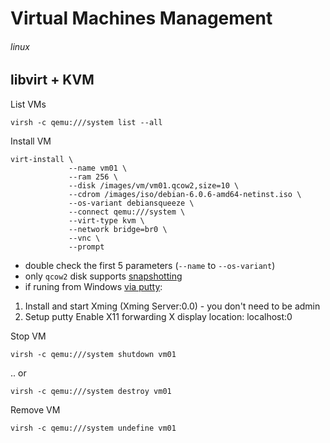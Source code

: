 # Virtual Machines Management
###### linux

## libvirt + KVM

List VMs

    virsh -c qemu:///system list --all

Install VM

    virt-install \
                 --name vm01 \
                 --ram 256 \
                 --disk /images/vm/vm01.qcow2,size=10 \
                 --cdrom /images/iso/debian-6.0.6-amd64-netinst.iso \
                 --os-variant debiansqueeze \
                 --connect qemu:///system \
                 --virt-type kvm \
                 --network bridge=br0 \
                 --vnc \
                 --prompt
                 
* double check the first 5 parameters (`--name` to `--os-variant`)
* only `qcow2` disk supports [snapshotting](http://wiki.libvirt.org/page/VM_lifecycle#Taking_a_Snapshot_of_a_guest_domain)
* if runing from Windows [via putty](http://www.math.umn.edu/systems_guide/putty_xwin32.html):
 1. Install and start Xming (Xming Server:0.0) - you don't need to be admin
 1. Setup putty
            Enable X11 forwarding
            X display location: localhost:0

Stop VM

    virsh -c qemu:///system shutdown vm01

.. or
    
    virsh -c qemu:///system destroy vm01

Remove VM

    virsh -c qemu:///system undefine vm01
